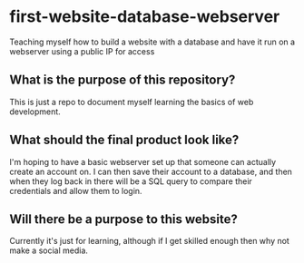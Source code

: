 # first-website-database-webserver
Teaching myself how to build a website with a database and have it run on a webserver using a public IP for access

## What is the purpose of this repository?
This is just a repo to document myself learning the basics of web development.

## What should the final product look like?
I'm hoping to have a basic webserver set up that someone can actually create an account on. I can then save their account to a database, and then when they log back in there will be a SQL query to compare their credentials and allow them to login.

## Will there be a purpose to this website?
Currently it's just for learning, although if I get skilled enough then why not make a social media.
